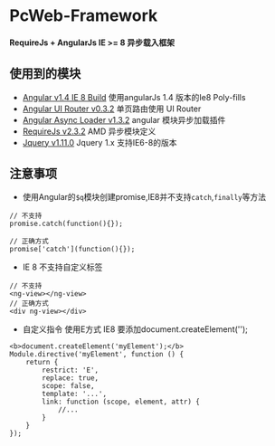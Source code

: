 # PcWeb-Framework
#### RequireJs + AngularJs  IE >= 8 异步载入框架

## 使用到的模块

* [Angular v1.4 IE 8 Build](https://github.com/fergaldoyle/angular.js-ie8-builds) 使用angularJs 1.4 版本的Ie8 Poly-fills
* [Angular UI Router v0.3.2](https://github.com/angular-ui/ui-router) 单页路由使用 UI Router
* [Angular Async Loader v1.3.2](https://github.com/subchen/angular-async-loader) angular 模块异步加载插件
* [RequireJs v2.3.2](http://requirejs.org) AMD 异步模块定义
* [Jquery v1.11.0](https://github.com/jquery/jquery-dist) Jquery 1.x 支持IE6-8的版本

## 注意事项

- 使用Angular的`$q`模块创建promise,IE8并不支持`catch`,`finally`等方法

````
// 不支持
promise.catch(function(){});

// 正确方式
promise['catch'](function(){});
````
- IE 8 不支持自定义标签
````
// 不支持
<ng-view></ng-view>
// 正确方式
<div ng-view></div>
````
- 自定义指令 使用E方式 IE8 要添加document.createElement('');
````
<b>document.createElement('myElement');</b>
Module.directive('myElement', function () {
    return {
        restrict: 'E',
        replace: true,
        scope: false,
        template: '...',
        link: function (scope, element, attr) {
            //...
        }
    }
});
````